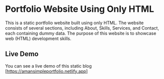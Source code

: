 # Portfolio Website Using Only HTML

This is a static portfolio website built using only HTML. The website consists of several sections, including About, Skills, Services, and Contact, each containing dummy data. The purpose of this website is to showcase web (HTML) development skills.

## Live Demo

You can see a live demo of this static blog [https://amansimpleportfolio.netlify.app]

